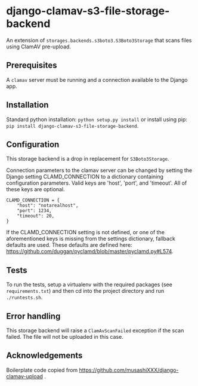 # django-clamav-s3-file-storage-backend
An extension of `storages.backends.s3boto3.S3Boto3Storage` that scans files using ClamAV pre-upload.

## Prerequisites

A `clamav` server must be running and a connection available to the Django app.

## Installation

Standard python installation:
        `python setup.py install`
or install using pip:
        `pip install django-clamav-s3-file-storage-backend`.

## Configuration

This storage backend is a drop in replacement for `S3Boto3Storage`.

Connection parameters to the clamav server can be changed by setting the Django setting CLAMD_CONNECTION to a dictionary containing configuration parameters. Valid keys are 'host', 'port', and 'timeout'. All of these keys are optional.

```
CLAMD_CONNECTION = { 
    "host": "notarealhost",    
    "port": 1234,
    "timeout": 20,
}
```

If the CLAMD_CONNECTION setting is not defined, or one of the aforementioned keys is missing from the settings dictionary, fallback defaults are used. These defaults are defined here: https://github.com/duggan/pyclamd/blob/master/pyclamd.py#L574.

## Tests

To run the tests, setup a virtualenv with the required packages (see `requirements.txt`) and then cd into the project directory and run `./runtests.sh`.

## Error handling

This storage backend will raise a `ClamAvScanFailed` exception if the scan failed. The file will not be uploaded in this case.

## Acknowledgements 

Boilerplate code copied from https://github.com/musashiXXX/django-clamav-upload .
